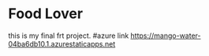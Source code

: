 # Food Lover
this is my final frt project.
#azure link https://mango-water-04ba6db10.1.azurestaticapps.net
